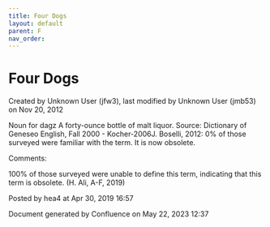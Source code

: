 ```yaml
---
title: Four Dogs
layout: default
parent: F
nav_order:
---
```


# Four Dogs

Created by  Unknown User (jfw3), last modified by  Unknown User (jmb53) on Nov 20, 2012

Noun for dagz A forty-ounce bottle of malt liquor. Source: Dictionary of Geneseo English, Fall 2000 - Kocher-2006J. Boselli, 2012: 0% of those surveyed were familiar with the term. It is now obsolete.

Comments:

100% of those surveyed were unable to define this term, indicating that this term is obsolete. (H. Ali, A-F, 2019)

Posted by hea4 at Apr 30, 2019 16:57

Document generated by Confluence on May 22, 2023 12:37


